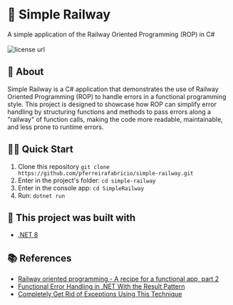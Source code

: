 # 🚉 Simple Railway

<p align="left">
A simple application of the Railway Oriented Programming (ROP) in C#
  <br><br>
  <!-- License -->
  <a>
    <img alt="license url" src="https://img.shields.io/badge/license%20-MIT-1C1E26?style=for-the-badge&labelColor=1C1E26&color=61ffca">
  </a>
</p>

## 📖 About

Simple Railway is a C# application that demonstrates the use of Railway Oriented Programming (ROP) to handle errors in a functional programming style. This project is designed to showcase how ROP can simplify error handling by structuring functions and methods to pass errors along a "railway" of function calls, making the code more readable, maintainable, and less prone to runtime errors.

## 🏄‍♂️ Quick Start

 1. Clone this repository `git clone https://github.com/pferreirafabricio/simple-railway.git`
 2. Enter in the project's folder: `cd simple-railway`
 3. Enter in the console app: `cd SimpleRailway`
 4. Run: `dotnet run`

## 🧱 This project was built with

- [.NET 8](https://dotnet.microsoft.com/pt-br/download/dotnet/8.0)

## 📚 References

- [Railway oriented programming - A recipe for a functional app, part 2](https://fsharpforfunandprofit.com/posts/recipe-part2/)
- [Functional Error Handling in .NET With the Result Pattern](https://www.milanjovanovic.tech/blog/functional-error-handling-in-dotnet-with-the-result-pattern)
- [Completely Get Rid of Exceptions Using This Technique](https://www.youtube.com/watch?v=C1oGnDEnS14)
